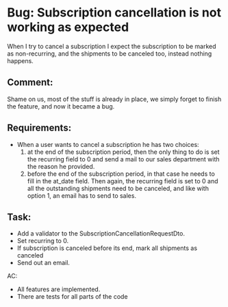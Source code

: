 Bug: Subscription cancellation is not working as expected
==========================================================

When I try to cancel a subscription I expect the subscription to be marked as non-recurring, and the shipments to be canceled too, instead nothing happens.

Comment:
-------
Shame on us, most of the stuff is already in place, we simply forget to finish the feature, and now it became a bug.


Requirements:
-------------
* When a user wants to cancel a subscription he has two choices:
  1. at the end of the subscription period, then the only thing to do is set the recurring field to 0 and send a mail to our sales department with the reason he provided.
  2. before the end of the subscription period, in that case he needs to fill in the at_date field. Then again, the recurring field is set to 0 and all the outstanding shipments need to be canceled, and like with option 1, an email has to send to sales.

Task:
-----
- Add a validator to the SubscriptionCancellationRequestDto.
- Set recurring to 0.
- If subscription is canceled before its end, mark all shipments as canceled 
- Send out an email.

AC:
- All features are implemented.
- There are tests for all parts of the code

